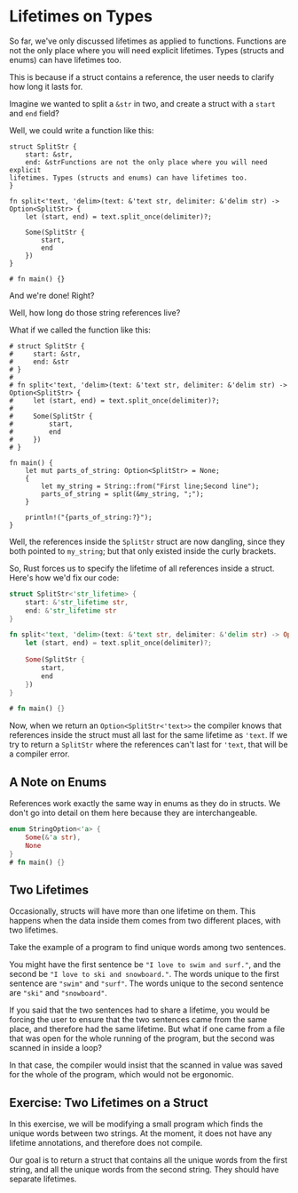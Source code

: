 # Lifetimes on Types

So far, we've only discussed lifetimes as applied to functions.
Functions are not the only place where you will need explicit
lifetimes. Types (structs and enums) can have lifetimes too.

This is because if a struct contains a reference, the user needs
to clarify how long it lasts for.

Imagine we wanted to split a `&str` in two, and create a
struct with a `start` and `end` field?

Well, we could write a function like this:

``` rust,ignore
struct SplitStr {
    start: &str,
    end: &strFunctions are not the only place where you will need explicit
lifetimes. Types (structs and enums) can have lifetimes too.
}

fn split<'text, 'delim>(text: &'text str, delimiter: &'delim str) -> Option<SplitStr> {
    let (start, end) = text.split_once(delimiter)?;
    
    Some(SplitStr {
        start,
        end
    })
}

# fn main() {}
```

And we're done! Right?

Well, how long do those string references live?

What if we called the function like this:


``` rust,ignore
# struct SplitStr {
#     start: &str,
#     end: &str
# }
# 
# fn split<'text, 'delim>(text: &'text str, delimiter: &'delim str) -> Option<SplitStr> {
#     let (start, end) = text.split_once(delimiter)?;
#     
#     Some(SplitStr {
#         start,
#         end
#     })
# }

fn main() {
    let mut parts_of_string: Option<SplitStr> = None;
    {
        let my_string = String::from("First line;Second line");
        parts_of_string = split(&my_string, ";");
    }
    
    println!("{parts_of_string:?}");
}
```

Well, the references inside the `SplitStr` struct are now dangling,
since they both pointed to `my_string`; but that only existed inside the curly brackets.

So, Rust forces us to specify the lifetime of all references inside a struct.
Here's how we'd fix our code:

``` rust
struct SplitStr<'str_lifetime> {
    start: &'str_lifetime str,
    end: &'str_lifetime str
}

fn split<'text, 'delim>(text: &'text str, delimiter: &'delim str) -> Option<SplitStr<'text>> {
    let (start, end) = text.split_once(delimiter)?;
    
    Some(SplitStr {
        start,
        end
    })
}

# fn main() {}
```

Now, when we return an `Option<SplitStr<'text>>` the compiler knows that references inside the struct
must all last for the same lifetime as `'text`. If we try to return a `SplitStr` where the references
can't last for `'text`, that will be a compiler error.

## A Note on Enums

References work exactly the same way in enums as they do in structs.
We don't go into detail on them here because they are interchangeable.

``` rust
enum StringOption<'a> {
    Some(&'a str),
    None
}
# fn main() {}
```


## Two Lifetimes

Occasionally, structs will have more than one lifetime on them.
This happens when the data inside them comes from two different places,
with two lifetimes.

Take the example of a program to find unique words among two sentences.

You might have the first sentence be `"I love to swim and surf."`, and the
second be `"I love to ski and snowboard."`. The words unique to the first
sentence are `"swim"` and `"surf"`. The words unique to the second sentence are
`"ski"` and `"snowboard"`.

If you said that the two sentences had to share a lifetime, you would
be forcing the user to ensure that the two sentences came from the same
place, and therefore had the same lifetime. But what if one came from a file that
was open for the whole running of the program, but the second was scanned in
inside a loop?

In that case, the compiler would insist that the scanned in value was saved for
the whole of the program, which would not be ergonomic.

## Exercise: Two Lifetimes on a Struct

In this exercise, we will be modifying a small program which finds the unique
words between two strings. At the moment, it does not have any lifetime
annotations, and therefore does not compile.

Our goal is to return a struct that contains all the unique words from the
first string, and all the unique words from the second string. They should
have separate lifetimes.
